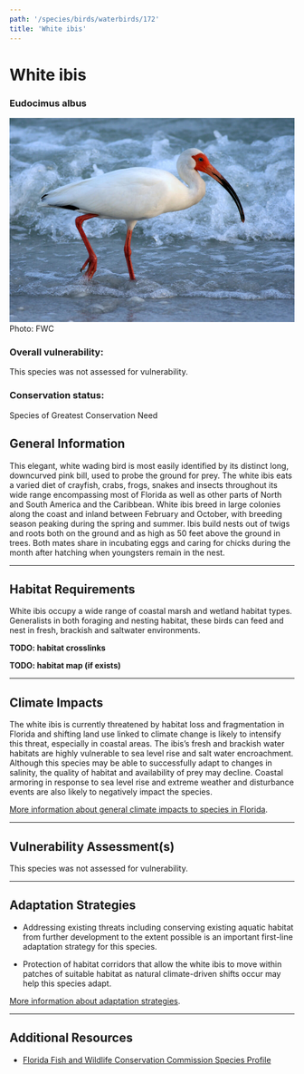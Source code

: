 ```yaml
---
path: '/species/birds/waterbirds/172'
title: 'White ibis'
---
```


# White ibis

### Eudocimus albus

<div id="TopSection">

<div class="header-photo"><img src="172.jpg" alt="Photo for White ibis"/>
<figcaption>Photo: FWC</figcaption></div>

<div>

### Overall vulnerability:

This species was not assessed for vulnerability.

### Conservation status:

Species of Greatest Conservation Need

</div>
</div>

## General Information

This elegant, white wading bird is most easily identified by its distinct long, downcurved pink bill, used to probe the ground for prey.  The white ibis eats a varied diet of crayfish, crabs, frogs, snakes and insects throughout its wide range encompassing most of Florida as well as other parts of North and South America and the Caribbean.  White ibis breed in large colonies along the coast and inland between February and October, with breeding season peaking during the spring and summer.  Ibis build nests out of twigs and roots both on the ground and as high as 50 feet above the ground in trees.  Both mates share in incubating eggs and caring for chicks during the month after hatching when youngsters remain in the nest.

<hr />

## Habitat Requirements



White ibis occupy a wide range of coastal marsh and wetland habitat types.  Generalists in both foraging and nesting habitat, these birds can feed and nest in fresh, brackish and saltwater environments.

**TODO: habitat crosslinks**

**TODO: habitat map (if exists)**

<hr />

## Climate Impacts

The white ibis is currently threatened by habitat loss and fragmentation in Florida and shifting land use linked to climate change is likely to intensify this threat, especially in coastal areas.  The ibis’s fresh and brackish water habitats are highly vulnerable to sea level rise and salt water encroachment.  Although this species may be able to successfully adapt to changes in salinity, the quality of habitat and availability of prey may decline.  Coastal armoring in response to sea level rise and extreme weather and disturbance events are also likely to negatively impact the species.

[More information about general climate impacts to species in Florida](/impacts/species).



<hr />

## Vulnerability Assessment(s)

This species was not assessed for vulnerability.

<hr />

## Adaptation Strategies

- Addressing existing threats including conserving existing aquatic habitat from further development to the extent possible is an important first-line adaptation strategy for this species.

- Protection of habitat corridors that allow the white ibis to move within patches of suitable habitat as natural climate-driven shifts occur may help this species adapt.

[More information about adaptation strategies](/strategies).

<hr />


## Additional Resources

- [Florida Fish and Wildlife Conservation Commission Species Profile](https://myfwc.com/wildlifehabitats/profiles/birds/waterbirds/white-ibis/)
